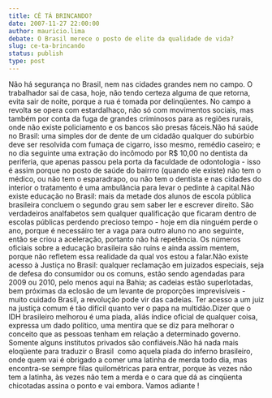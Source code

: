 ```yaml
---
title: CÊ TÁ BRINCANDO?
date: 2007-11-27 22:00:00
author: mauricio.lima
debate: O Brasil merece o posto de elite da qualidade de vida?
slug: ce-ta-brincando
status: publish 
type: post
---
```


Não há segurança no Brasil, nem nas cidades grandes nem no campo. O trabalhador sai de casa, hoje, não tendo certeza alguma de que retorna, evita sair de noite, porque a rua é tomada por delinqüentes. No campo a revolta se opera com estardalhaço, não só com movimentos sociais, mas também por conta da fuga de grandes criminosos para as regiões rurais, onde não existe policiamento e os bancos são presas fáceis.Não há saúde no Brasil: uma simples dor de dente de um cidadão qualquer do subúrbio deve ser resolvida com fumaça de cigarro, isso mesmo, remédio caseiro; e no dia seguinte uma extração do incômodo por R$ 10,00 no dentista da periferia, que apenas passou pela porta da faculdade de odontologia - isso é assim porque no posto de saúde do bairrro (quando ele existe) não tem o médico, ou não tem o esparadrapo, ou não tem o dentista e nas cidades do interior o tratamento é uma ambulância para levar o pedinte à capital.Não existe educação no Brasil: mais da metade dos alunos de escola pública brasileira concluem o segundo grau sem saber ler e escrever direito. São verdadeiros analfabetos sem qualquer qualificação que ficaram dentro de escolas públicas perdendo precioso tempo - hoje em dia ninguém perde o ano, porque é necessáiro ter a vaga para outro aluno no ano seguinte, então se criou a aceleração, portanto não há repetência. Os números oficiais sobre a educação brasileira são ruins e ainda assim mentem, porque não refletem essa realidade da qual vos estou a falar.Não existe acesso à Justiça no Brasil: qualquer reclamação em juizados especiais, seja de defesa do consumidor ou os comuns, estão sendo agendadas para 2009 ou 2010, pelo menos aqui na Bahia; as cadeias estão superlotadas, bem próximas da eclosão de um levante de proporções imprevisíveis - muito cuidado Brasil, a revolução pode vir das cadeias. Ter acesso a um juiz na justiça comum é tão difícil quanto ver o papa na multidão.Dizer que o IDH brasileiro melhorou é uma piada, aliás índice oficial de qualquer coisa, expressa um dado político, uma mentira que se diz para melhorar o conceito que as pessoas tenham em relação a determinado governo. Somente alguns institutos privados são confiáveis.Não há nada mais eloqüente para traduzir o Brasil  como aquela piada do inferno brasileiro, onde quem vai é obrigado a comer uma latinha de merda todo dia, mas encontra-se sempre filas quilométricas para entrar, porque às vezes não tem a latinha, às vezes não tem a merda e o cara que dá as cinqüenta chicotadas assina o ponto e vai embora. Vamos adiante !
